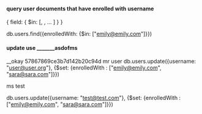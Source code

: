 
#### query user documents that have enrolled with username 
{ field: { $in: [<value1>, <value2>, ... <valueN> ] } }

db.users.find({enrolledWith: {$in: ["emily@emily.com"]}})


####  update use  _______asdofms
__okay 
57867869ce3b7d142b20c94d  mr user
db.users.update({username: "user@user.org"}, {$set: {enrolledWith : ["emily@emily.com", "sara@sara.com"]}})


ms test

db.users.update({username: "test@test.com"}, {$set: {enrolledWith : ["emily@emily.com", "sara@sara.com"]}})